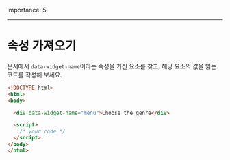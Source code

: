 importance: 5

---

# 속성 가져오기

문서에서 `data-widget-name`이라는 속성을 가진 요소를 찾고, 해당 요소의 값을 읽는 코드를 작성해 보세요.

```html run
<!DOCTYPE html>
<html>
<body>

  <div data-widget-name="menu">Choose the genre</div>

  <script>
    /* your code */
  </script>
</body>
</html>
```
